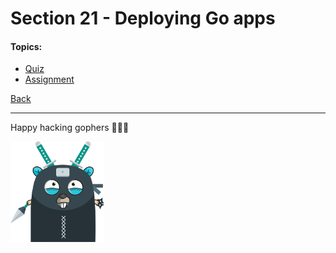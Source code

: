# Section 21 - Deploying Go apps

#### Topics:

- [Quiz](https://github.com/steevehook/udemy-go101/blob/master/section_21-deploying-go-apps/quiz)
- [Assignment](https://github.com/steevehook/udemy-go101/blob/master/section_21-deploying-go-apps/assignment)

[Back](https://github.com/steevehook/udemy-go101)

---

Happy hacking gophers 🚀🚀🚀

<img src="https://github.com/steevehook/udemy-go101/raw/master/udemy-go101.svg?sanitize=true" width="150px"/>
